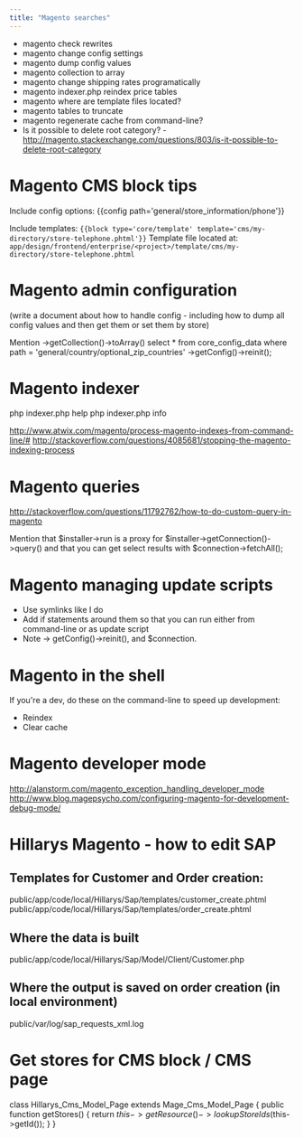 ```yaml
---
title: "Magento searches"
---
```


- magento check rewrites
- magento change config settings
- magento dump config values
- magento collection to array
- magento change shipping rates programatically
- magento indexer.php reindex price tables
- magento where are template files located?
- magento tables to truncate
- magento regenerate cache from command-line?
- Is it possible to delete root category? - http://magento.stackexchange.com/questions/803/is-it-possible-to-delete-root-category

Magento CMS block tips
===

Include config options:
{{config path='general/store_information/phone'}}

Include templates:
`{{block type='core/template' template='cms/my-directory/store-telephone.phtml'}}`
Template file located at:
`app/design/frontend/enterprise/<project>/template/cms/my-directory/store-telephone.phtml`

Magento admin configuration
===

(write a document about how to handle config - including how to dump all config values and then get them or set them by store)

Mention ->getCollection()->toArray()
select * from core_config_data where path = 'general/country/optional_zip_countries'
->getConfig()->reinit();

Magento indexer
===

php indexer.php help
php indexer.php info

http://www.atwix.com/magento/process-magento-indexes-from-command-line/#
http://stackoverflow.com/questions/4085681/stopping-the-magento-indexing-process

Magento queries
===

http://stackoverflow.com/questions/11792762/how-to-do-custom-query-in-magento

Mention that $installer->run is a proxy for $installer->getConnection()->query()
and that you can get select results with $connection->fetchAll();

Magento managing update scripts
===

- Use symlinks like I do
- Add if statements around them so that you can run either from command-line or as update script
- Note -> getConfig()->reinit(), and $connection.

Magento in the shell
===

If you're a dev, do these on the command-line to speed up development:
- Reindex
- Clear cache

Magento developer mode
===

http://alanstorm.com/magento_exception_handling_developer_mode
http://www.blog.magepsycho.com/configuring-magento-for-development-debug-mode/

Hillarys Magento - how to edit SAP
===

Templates for Customer and Order creation:
---
public/app/code/local/Hillarys/Sap/templates/customer_create.phtml
public/app/code/local/Hillarys/Sap/templates/order_create.phtml

Where the data is built
---
public/app/code/local/Hillarys/Sap/Model/Client/Customer.php

Where the output is saved on order creation (in local environment)
---
public/var/log/sap_requests_xml.log


Get stores for CMS block / CMS page
===

class Hillarys_Cms_Model_Page extends Mage_Cms_Model_Page
{
    public function getStores() {
        return $this->getResource()->lookupStoreIds($this->getId());
    }
}

